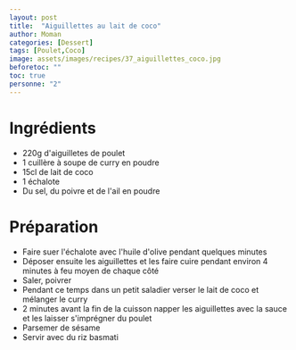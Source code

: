 ```yaml
---
layout: post
title:  "Aiguillettes au lait de coco"
author: Moman
categories: [Dessert]
tags: [Poulet,Coco]
image: assets/images/recipes/37_aiguillettes_coco.jpg
beforetoc: ""
toc: true
personne: "2"
---
```


# Ingrédients 
* 220g d'aiguilletes de poulet
* 1 cuillère à soupe de curry en poudre
* 15cl de lait de coco
* 1 échalote
* Du sel, du poivre et de l'ail en poudre

# Préparation
* Faire suer l'échalote avec l'huile d'olive pendant quelques minutes
* Déposer ensuite les aiguillettes et les faire cuire pendant environ 4 minutes à feu moyen de chaque côté
* Saler, poivrer
* Pendant ce temps dans un petit saladier verser le lait de coco et mélanger le curry
* 2 minutes avant la fin de la cuisson napper les aiguillettes avec la sauce et les laisser s'imprégner du poulet
* Parsemer de sésame
* Servir avec du riz basmati 

